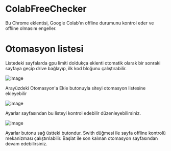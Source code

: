 # ColabFreeChecker
Bu Chrome eklentisi, Google Colab'ın offline durumunu kontrol eder ve offline olmasını engeller.


# Otomasyon listesi
Listedeki sayfalarda gpu limiti doldukça eklenti otomatik olarak bir sonraki sayfaya geçip drive bağlayıp, ilk kod bloğunu çalıştırabilir.

![image](https://user-images.githubusercontent.com/55704722/226997531-6828c96e-21cf-426d-8221-6c9796677e18.png)

Arayüzdeki Otomasyon'a Ekle butonuyla siteyi otomasyon listesine ekleyebilir

![image](https://user-images.githubusercontent.com/55704722/226998451-d1398c4a-f9ad-4d0a-8eeb-843e2e85daee.png)

Ayarlar  sayfasından bu listeyi kontrol edebilir düzenleyebilirsiniz.

![image](https://user-images.githubusercontent.com/55704722/226997531-6828c96e-21cf-426d-8221-6c9796677e18.png)

Ayarlar butonu sağ üstteki butondur.
Swith düğmesi ile sayfa offline kontrolü mekanizması çalıştırılabilir.
Başlat ile son kalınan otomasyon sayfasından devam edebilirsiniz.
